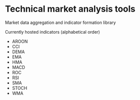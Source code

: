 # Technical market analysis tools
Market data aggregation and indicator formation library

Currently hosted indicators (alphabetical order)
 - AROON
 - CCI
 - DEMA
 - EMA
 - HMA
 - MACD
 - ROC
 - RSI
 - SMA
 - STOCH
 - WMA
